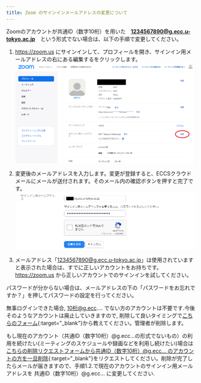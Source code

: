 ```yaml
---
title: Zoom のサインインメールアドレスの変更について
---
```


Zoomのアカウントが共通ID（数字10桁）を用いた　**1234567890@g.ecc.u-tokyo.ac.jp**　という形式でない場合は、以下の手順で変更してください。

1. https://zoom.us にサインインして、プロフィールを開き、サインイン用メールアドレスの右にある編集するをクリックします。
![zoom-signinaddress](image/zoom-signinaddress.png)

2. 変更後のメールアドレスを入力します。変更が登録すると、ECCSクラウドメールにメールが送付されます。そのメール内の確認ボタンを押すと完了です。
![zoom-signinaddress-error](image/zoom-signinaddress-confirm.png)

3. メールアドレス「1234567890@g.ecc.u-tokyo.ac.jp」は使用されていますと表示された場合は、すでに正しいアカウントをお持ちです。https://zoom.us から正しいアカウントでのサインインを試してください。

パスワードが分からない場合は、メールアドレスの下の「パスワードをお忘れですか？」を押してパスワードの設定を行ってください。

無事ログインできた場合, 10桁@g.ecc.... でない方のアカウントは不要です.今後そのようなアカウントは廃止していきますので, 削除して良いタイミングで[こちらのフォーム](https://forms.office.com/Pages/ResponsePage.aspx?id=T6978HAr10eaAgh1yvlMhHUY5ws7h1xGr9koV-KGC8RUNTBGSjJPN0ZWN0RIVFI2TVZZODZNT0xRRy4u){:target="_blank"}から教えてください。管理者が削除します。

もし現在のアカウント（共通ID（数字10桁）@g.ecc...の形式でないもの）の利用を続けたい(ミーティングのスケジュールや録画などを利用し続けたい)場合は[こちらの削除リクエストフォームから共通ID（数字10桁）@g.ecc... のアカウントの方を一旦削除](https://forms.office.com/Pages/ResponsePage.aspx?id=T6978HAr10eaAgh1yvlMhHUY5ws7h1xGr9koV-KGC8RUODI1N1VOTkJaMVUyTUwzQzFLSkgzWDAwUC4u){:target="_blank"}をリクエストしてください。削除が完了したらメールが届きますので、手順1.2.で現在のアカウントのサインイン用メールアドレスを 共通ID（数字10桁）@g.ecc... に変更してください.